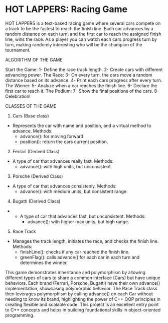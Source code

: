 # HOT LAPPERS: Racing Game

HOT LAPPERS is a text-based racing game where several cars compete on a track to be the fastest to reach the finish line. Each car advances by a random distance on each turn, and the first car to reach the assigned finish line, wins the race. As a player you can watch each cars progress turn by turn, making randomly interesting who will be the champion of the tournament.

ALGORITHM OF THE GAME

Start the Game:
  1- Define the race track length.
  2- Create cars with different advancing power.
The Race:
  3- On every turn, the cars move a random distance based on its advance.
  4- Print each cars progress after every turn.
The Winner:
  5- Analyze when a car reaches the finish line.
  6- Declare the first car to reach it.
The Podium:
  7- Show the final positions of the cars.
  8- Celebration!

CLASSES OF THE GAME

1. Cars (Base class)
  - Represents the car with name and position, and a virtual method to advance.
    Methods:
    - advance(): for moving forward.
    - position(): return the cars current position.
2. Ferrari (Derived Class)
  - A type of car that advances really fast.
    Methods:
    - advance(): with high units, but unconsistent.
3. Porsche (Derived Class)
  - A type of car that advances consistenly.
    Methods:
    - advance(): with medium units, but consistent range.
4. Bugatti (Derived Class)
  - - A type of car that advances fast, but unconsistent.
      Methods:
      - advance(): with higher max units, but high range.
5. Race Track
  - Manages the track length, initiates the race, and checks the finish line.
    Methods:
    - finishLine(): checks if any car reached the finish line.
    - greenFlag(): calls advance() for each car in each turn and determines the winner.

This game demonstrates inheritance and polymorphism by allowing different types of cars to share a common interface (Cars) but have unique behaviors. Each brand (Ferrari, Porsche, Bugatti) have their own advance() implementation, showcasing polymorphic behavior. The Race Track class then leverages polymorphism by calling advance() on each Car without needing to know its brand, highlighting the power of C++ OOP principles in creating flexible and scalable code. This project is an excellent entry point to C++ concepts and helps in building foundational skills in object-oriented programming.  
